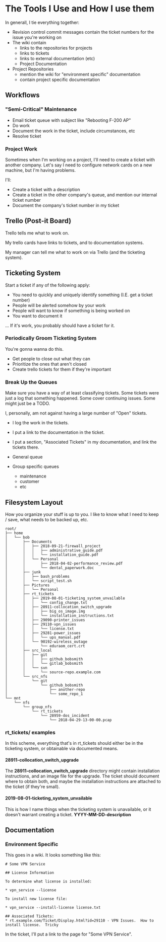 # The Tools I Use and How I use them

In generall, I tie everything together:

* Revision control commit messages contain the ticket numbers for the issue you're working on
* The wiki contain
	* links to the repositories for projects
	* links to tickets
	* links to external documentation (etc)
	* Project Documentation
* Project Repositories
	* mention the wiki for "environment specific" documentation
	* contain project specific documentation

## Workflows

### "Semi-Critical" Maintenance

* Email ticket queue with subject like "Rebooting F-200 AP"
* Do work
* Document the work in the ticket, include circumstances, etc
* Resolve ticket

### Project Work

Sometimes when I'm working on a project, I'll need to create a ticket with another company.  Let's say I need to configure network cards on a new machine, but I'm having problems.

I'll:

* Create a ticket with a description
* Create a ticket in the other company's queue, and mention our internal ticket number
* Document the company's ticket number in my ticket

## Trello (Post-it Board)

Trello tells me what to work on.

My trello cards have links to tickets, and to documentation systems.

My manager can tell me what to work on via Trello (and the ticketing system).

## Ticketing System

Start a ticket if any of the following apply:

* You need to quickly and uniquely identify something (I.E. get a ticket number)
* People will be alerted somehow by your work
* People will want to know if something is being worked on
* You want to document it

... If it's work, you probably should have a ticket for it.

### Periodically Groom Ticketing System

You're gonna wanna do this.

* Get people to close out what they can
* Prioritize the ones that aren't closed
* Create trello tickets for them if they're important

### Break Up the Queues

Make sure you have a way of at least classifying tickets.  Some tickets were just a log that something happened.  Some cover continuing issues.  Some might just be a TODO.

I, personally, am not against having a large number of "Open" tickets.

* I log the work in the tickets.
* I put a link to the documentation in the ticket.
* I put a section, "Associated Tickets" in my documentation, and link the tickets there.

* General queue
* Group specific queues
	* maintenance
	* customer
	* etc

## Filesystem Layout

How you organize your stuff is up to you.  I like to know what I need to keep / save, what needs to be backed up, etc.



```
root/
├── home
│   └── bob
│       ├── Documents
│       │   ├── 2018-09-21-firewall_project
│       │   │   ├── administrative_guide.pdf
│       │   │   └── installation_guide.pdf
│       │   └── Personal
│       │       ├── 2018-04-02-performance_review.pdf
│       │       └── dental_paperwork.doc
│       ├── junk
│       │   ├── bash_problems
│       │   └── script_test.sh
│       ├── Pictures
│       │   └── Personal
│       ├── rt_tickets
│       │   ├── 2019-08-01-ticketing_system_unvailable
│       │   │   └── config_change.txt
│       │   ├── 28911-collocation_switch_upgrade
│       │   │   ├── big_os_image.img
│       │   │   └── installation_instructions.txt
│       │   ├── 29090-printer_issues
│       │   ├── 29110-vpn_issues
│       │   │   └── license.txt
│       │   ├── 29281-power_issues
│       │   │   └── ups_manual.pdf
│       │   └── 90192-wireless_outage
│       │       └── eduraom_cert.crt
│       ├── src_local
│       │   ├── git
│       │   │   ├── github_bobsmith
│       │   │   └── gitlab_bobsmith
│       │   └── svn
│       │       └── source-repo.example.com
│       └── src_nfs
│           └── git
│               └── github_bobsmith
│                   ├── another-repo
│                   └── some_repo_1
└── mnt
    └── nfs
        └── group_nfs
            └── rt_tickets
                └── 28959-dos_incident
                    └── 2018-04-29-13-00-00.pcap

```

### rt_tickets/ examples

In this scheme, everything that's in rt_tickets should either be in the ticketing system, or obtainable via documented means.  

#### 28911-collocation_switch_upgrade

The __28911-collocation_switch_upgrade__ directory might contain installation instructions, and an image file for the upgrade.  The ticket should document where to obtain both, and maybe the installation instructions are attached to the ticket (if they're small).

#### 2019-08-01-ticketing_system_unvailable

This is how I name things when the ticketing system is unavailable, or it doesn't warrant creating a ticket.  __YYYY-MM-DD-description__

## Documentation

### Environment Specific

This goes in a wiki.  It looks something like this:

```
# Some VPN Service

## License Information

To determine what license is installed:

* vpn_service --license

To install new license file:

* vpn_service --install-license license.txt

## Associated Tickets:
* rt.example.com/Ticket/Display.html?id=29110 - VPN Issues.  How to install license.  Tricky

```

In the ticket, I'll put a link to the page for "Some VPN Service".
